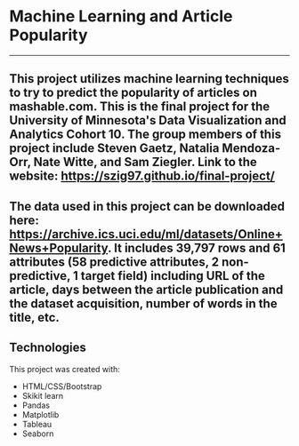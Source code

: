 # Machine Learning and Article Popularity

---
This project utilizes machine learning techniques to try to predict the popularity of articles on mashable.com. This is the final project for the University of Minnesota's Data Visualization and Analytics Cohort 10. The group members of this project include Steven Gaetz, Natalia Mendoza-Orr, Nate Witte, and Sam Ziegler.
Link to the website: https://szig97.github.io/final-project/
---
The data used in this project can be downloaded here: https://archive.ics.uci.edu/ml/datasets/Online+News+Popularity. 
It includes 39,797 rows and  61 attributes (58 predictive attributes, 2 non-predictive, 1 target field) including URL of the article, days between the article publication and the dataset acquisition, number of words in the title, etc.
---
## Technologies
This project was created with:
* HTML/CSS/Bootstrap
* Skikit learn
* Pandas
* Matplotlib
* Tableau
* Seaborn
